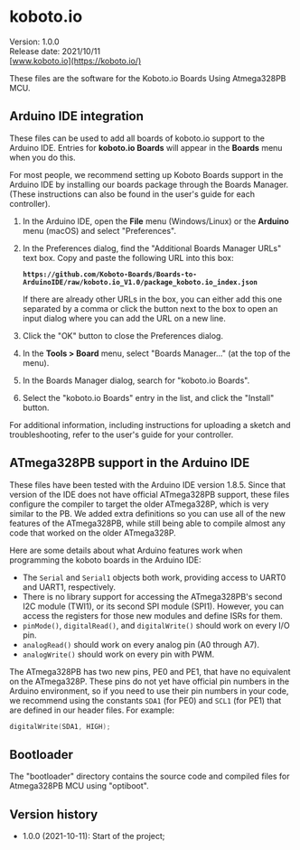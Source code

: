 # koboto.io

Version: 1.0.0<br>
Release date: 2021/10/11<br>
[www.koboto.io](https://koboto.io/)

These files are the software for the Koboto.io Boards Using Atmega328PB MCU.


## Arduino IDE integration

These files can be used to add all boards of koboto.io support to the Arduino IDE.
Entries for **koboto.io Boards** will appear in the **Boards** menu
when you do this.

For most people, we recommend setting up Koboto Boards support in the Arduino IDE by
installing our boards package through the Boards Manager. (These instructions
can also be found in the user's guide for each controller).

1.  In the Arduino IDE, open the **File** menu (Windows/Linux) or the
    **Arduino** menu (macOS) and select "Preferences".

2.  In the Preferences dialog, find the "Additional Boards Manager URLs" text
    box. Copy and paste the following URL into this box:

    **`https://github.com/Koboto-Boards/Boards-to-ArduinoIDE/raw/koboto.io_V1.0/package_koboto.io_index.json`**

    If there are already other URLs in the box, you can either add this one
    separated by a comma or click the button next to the box to open an input
    dialog where you can add the URL on a new line.

3.  Click the "OK" button to close the Preferences dialog.

4.  In the **Tools > Board** menu, select "Boards Manager..." (at the top of the
    menu).

5.  In the Boards Manager dialog, search for "koboto.io Boards".

6.  Select the "koboto.io Boards" entry in the list, and click the
    "Install" button.

For additional information, including instructions for uploading a sketch and
troubleshooting, refer to the user's guide for your controller.


## ATmega328PB support in the Arduino IDE

These files have been tested with the Arduino IDE version 1.8.5.  Since that
version of the IDE does not have official ATmega328PB support, these files
configure the compiler to target the older ATmega328P, which is very similar to
the PB.  We added extra definitions so you can use all of the new features of
the ATmega328PB, while still being able to compile almost any code that worked
on the older ATmega328P.

Here are some details about what Arduino features work when programming the
koboto boards in the Arduino IDE:

- The `Serial` and `Serial1` objects both work, providing access to UART0 and
  UART1, respectively.
- There is no library support for accessing the ATmega328PB's second I2C module
  (TWI1), or its second SPI module (SPI1).  However, you can access the
  registers for those new modules and define ISRs for them.
- `pinMode()`, `digitalRead()`, and `digitalWrite()` should work on every I/O
  pin.
- `analogRead()` should work on every analog pin (A0 through A7).
- `analogWrite()` should work on every pin with PWM.

The ATmega328PB has two new pins, PE0 and PE1, that have no equivalent on the
ATmega328P.  These pins do not yet have official pin numbers in the Arduino
environment, so if you need to use their pin numbers in your code, we recommend
using the constants `SDA1` (for PE0) and `SCL1` (for PE1) that are defined in
our header files.  For example:

```c++
digitalWrite(SDA1, HIGH);
```

## Bootloader

The "bootloader" directory contains the source code and compiled files for
Atmega328PB MCU using "optiboot".

## Version history

- 1.0.0 (2021-10-11): Start of the project;



